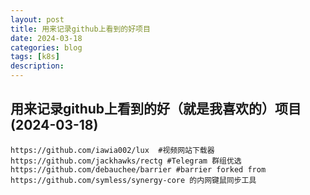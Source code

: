 ```yaml
---
layout: post
title: 用来记录github上看到的好项目
date: 2024-03-18
categories: blog
tags: [k8s]
description: 
---
```


## 用来记录github上看到的好（就是我喜欢的）项目(2024-03-18)

```
https://github.com/iawia002/lux  #视频网站下载器
https://github.com/jackhawks/rectg #Telegram 群组优选
https://github.com/debauchee/barrier #barrier forked from https://github.com/symless/synergy-core 的内网键鼠同步工具

```